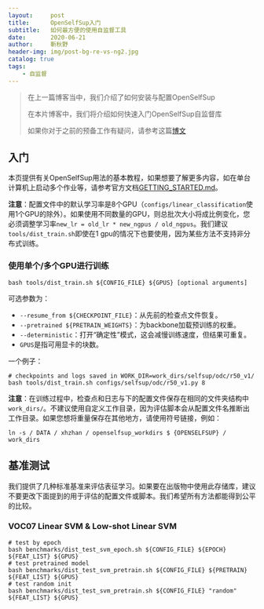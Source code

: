 ```yaml
---
layout:     post
title:      OpenSelfSup入门
subtitle:   如何最方便的使用自监督工具
date:       2020-06-21
author:     靳秋野
header-img: img/post-bg-re-vs-ng2.jpg
catalog: true
tags:
    - 自监督
---
```


> 在上一篇博客当中，我们介绍了如何安装与配置OpenSelfSup
>
> 在本片博客中，我们将介绍如何快速入门OpenSelfSup自监督库
>
> 如果你对于之前的预备工作有疑问，请参考这篇[博文](https://fdujay.github.io/2020/06/20/OpenSelfSup%E5%AE%89%E8%A3%85%E4%B8%8E%E9%85%8D%E7%BD%AE/)

## 入门

本页提供有关OpenSelfSup用法的基本教程，如果想要了解更多内容，如在单台计算机上启动多个作业等，请参考官方文档[GETTING_STARTED.md](https://github.com/fdujay/OpenSelfSup/blob/master/docs/GETTING_STARTED.md)。

**注意**：配置文件中的默认学习率是8个GPU（`configs/linear_classification`使用1个GPU的除外）。如果使用不同数量的GPU，则总批次大小将成比例变化，您必须调整学习率`new_lr = old_lr * new_ngpus / old_ngpus`。我们建议`tools/dist_train.sh`即使在1 gpu的情况下也要使用，因为某些方法不支持非分布式训练。

### 使用单个/多个GPU进行训练

```shell
bash tools/dist_train.sh ${CONFIG_FILE} ${GPUS} [optional arguments]
```

可选参数为：

- `--resume_from ${CHECKPOINT_FILE}`：从先前的检查点文件恢复。
- `--pretrained ${PRETRAIN_WEIGHTS}`：为backbone加载预训练的权重。
- `--deterministic`：打开“确定性”模式，这会减慢训练速度，但结果可重复。
- `GPUS`是指可用显卡的块数。

一个例子：

```shell
# checkpoints and logs saved in WORK_DIR=work_dirs/selfsup/odc/r50_v1/
bash tools/dist_train.sh configs/selfsup/odc/r50_v1.py 8
```

**注意**：在训练过程中，检查点和日志与下的配置文件保存在相同的文件夹结构中`work_dirs/`。不建议使用自定义工作目录，因为评估脚本会从配置文件名推断出工作目录。如果您想将重量保存在其他地方，请使用符号链接，例如：

```
ln -s / DATA / xhzhan / openselfsup_workdirs $ {OPENSELFSUP} / work_dirs
```

## 基准测试

我们提供了几种标准基准来评估表征学习。如果要在出版物中使用此存储库，建议不要更改下面提到的用于评估的配置文件或脚本。我们希望所有方法都能得到公平的比较。

### VOC07 Linear SVM & Low-shot Linear SVM

```shell
# test by epoch
bash benchmarks/dist_test_svm_epoch.sh ${CONFIG_FILE} ${EPOCH} ${FEAT_LIST} ${GPUS}
# test pretrained model
bash benchmarks/dist_test_svm_pretrain.sh ${CONFIG_FILE} ${PRETRAIN} ${FEAT_LIST} ${GPUS}
# test random init
bash benchmarks/dist_test_svm_pretrain.sh ${CONFIG_FILE} "random" ${FEAT_LIST} ${GPUS}
```